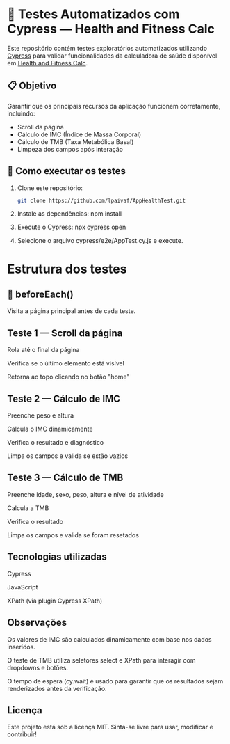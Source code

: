 # 🧪 Testes Automatizados com Cypress — Health and Fitness Calc

Este repositório contém testes exploratórios automatizados utilizando [Cypress](https://www.cypress.io/) para validar funcionalidades da calculadora de saúde disponível em [Health and Fitness Calc](https://lpaivaf.github.io/Health-and-Fitness-Calc/).

## 📋 Objetivo

Garantir que os principais recursos da aplicação funcionem corretamente, incluindo:
- Scroll da página
- Cálculo de IMC (Índice de Massa Corporal)
- Cálculo de TMB (Taxa Metabólica Basal)
- Limpeza dos campos após interação

## 🚀 Como executar os testes

1. Clone este repositório:
   ```bash
   git clone https://github.com/lpaivaf/AppHealthTest.git

2. Instale as dependências:
   npm install

3. Execute o Cypress:
   npx cypress open

4. Selecione o arquivo cypress/e2e/AppTest.cy.js e execute.


# Estrutura dos testes
## 🔄 beforeEach()
Visita a página principal antes de cada teste.

## Teste 1 — Scroll da página
Rola até o final da página

Verifica se o último elemento está visível

Retorna ao topo clicando no botão "home"

## Teste 2 — Cálculo de IMC
Preenche peso e altura

Calcula o IMC dinamicamente

Verifica o resultado e diagnóstico

Limpa os campos e valida se estão vazios

## Teste 3 — Cálculo de TMB
Preenche idade, sexo, peso, altura e nível de atividade

Calcula a TMB

Verifica o resultado

Limpa os campos e valida se foram resetados

## Tecnologias utilizadas
Cypress

JavaScript

XPath (via plugin Cypress XPath)

## Observações
Os valores de IMC são calculados dinamicamente com base nos dados inseridos.

O teste de TMB utiliza seletores select e XPath para interagir com dropdowns e botões.

O tempo de espera (cy.wait) é usado para garantir que os resultados sejam renderizados antes da verificação.

## Licença
Este projeto está sob a licença MIT. Sinta-se livre para usar, modificar e contribuir!